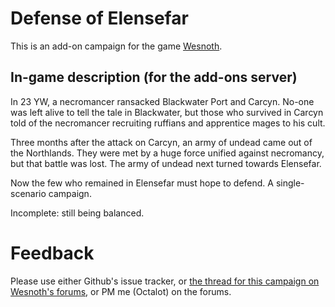 Defense of Elensefar
====================

This is an add-on campaign for the game [Wesnoth](https://www.wesnoth.org/).

In-game description (for the add-ons server)
--------------------------------------------

In 23 YW, a necromancer ransacked Blackwater Port and Carcyn. No-one was left alive to tell the tale in Blackwater, but those who survived in Carcyn told of the necromancer recruiting ruffians and apprentice mages to his cult.

Three months after the attack on Carcyn, an army of undead came out of the Northlands. They were met by a huge force unified against necromancy, but that battle was lost. The army of undead next turned towards Elensefar.

Now the few who remained in Elensefar must hope to defend. A single-scenario campaign.

Incomplete: still being balanced.

Feedback
========

Please use either Github's issue tracker, or [the thread for this campaign on Wesnoth's forums](https://r.wesnoth.org/t49617), or PM me (Octalot) on the forums.
